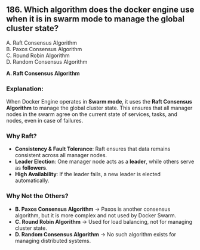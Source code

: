 ## 186. Which algorithm does the docker engine use when it is in swarm mode to manage the global cluster state?
A. Raft Consensus Algorithm  
B. Paxos Consensus Algorithm  
C. Round Robin Algorithm  
D. Random Consensus Algorithm  

**A. Raft Consensus Algorithm**  

### Explanation:  
When Docker Engine operates in **Swarm mode**, it uses the **Raft Consensus Algorithm** to manage the global cluster state. This ensures that all manager nodes in the swarm agree on the current state of services, tasks, and nodes, even in case of failures.

### Why Raft?  
- **Consistency & Fault Tolerance**: Raft ensures that data remains consistent across all manager nodes.  
- **Leader Election**: One manager node acts as a **leader**, while others serve as **followers**.  
- **High Availability**: If the leader fails, a new leader is elected automatically.  

### Why Not the Others?  
- **B. Paxos Consensus Algorithm** → Paxos is another consensus algorithm, but it is more complex and not used by Docker Swarm.  
- **C. Round Robin Algorithm** → Used for load balancing, not for managing cluster state.  
- **D. Random Consensus Algorithm** → No such algorithm exists for managing distributed systems.
